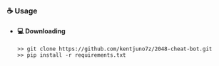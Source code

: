 ##  


### ☕ Usage  
- #### 💻 Downloading
     ```
    >> git clone https://github.com/kentjuno7z/2048-cheat-bot.git
    >> pip install -r requirements.txt
    ```

